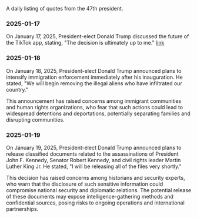A daily listing of quotes from the 47th president.


### 2025-01-17
On January 17, 2025, President-elect Donald Trump discussed the future of the TikTok app, stating, "The decision is ultimately up to me."   [link](https://www.reuters.com/world/us/trump-says-tiktok-decision-is-up-him-offers-no-details-2025-01-17)

### 2025-01-18
On January 18, 2025, President-elect Donald Trump announced plans to intensify immigration enforcement immediately after his inauguration. He stated, "We will begin removing the illegal aliens who have infiltrated our country." 

This announcement has raised concerns among immigrant communities and human rights organizations, who fear that such actions could lead to widespread detentions and deportations, potentially separating families and disrupting communities. 

### 2025-01-19
On January 19, 2025, President-elect Donald Trump announced plans to release classified documents related to the assassinations of President John F. Kennedy, Senator Robert Kennedy, and civil rights leader Martin Luther King Jr. He stated, "I will be releasing all of the files very shortly." 

This decision has raised concerns among historians and security experts, who warn that the disclosure of such sensitive information could compromise national security and diplomatic relations. The potential release of these documents may expose intelligence-gathering methods and confidential sources, posing risks to ongoing operations and international partnerships. 
